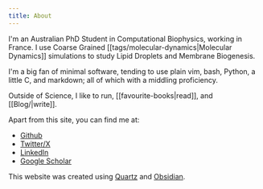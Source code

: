 ```yaml
---
title: About
---
```

I'm an Australian PhD Student in Computational Biophysics, working in France. I use Coarse Grained [[tags/molecular-dynamics|Molecular Dynamics]] simulations to study Lipid Droplets and Membrane Biogenesis.

I'm a big fan of minimal software, tending to use plain vim, bash, Python, a little C, and markdown; all of which with a middling proficiency. 

Outside of Science, I like to run, [[favourite-books|read]], and [[Blog/|write]].

Apart from this site, you can find me at:
- [Github](https://github.com/jacksoncrowley)
- [Twitter/X](https:x.com/jacksonlcrowley)
- [LinkedIn](https://www.linkedin.com/in/jackson-crowley/)
- [Google Scholar](https://scholar.google.com/citations?user=baGMskoAAAAJ&hl=en&oi=ao)

This website was created using [Quartz](https://quartz.jzhao.xyz) and [Obsidian](https://obsidian.md).
